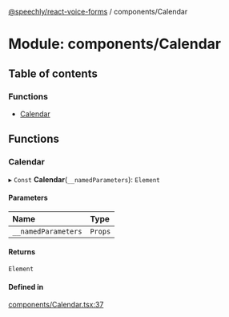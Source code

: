 [@speechly/react-voice-forms](../README.md) / components/Calendar

# Module: components/Calendar

## Table of contents

### Functions

- [Calendar](components_Calendar.md#calendar)

## Functions

### Calendar

▸ `Const` **Calendar**(`__namedParameters`): `Element`

#### Parameters

| Name | Type |
| :------ | :------ |
| `__namedParameters` | `Props` |

#### Returns

`Element`

#### Defined in

[components/Calendar.tsx:37](https://github.com/speechly/speechly-demos/blob/80c3199/libraries/react-voice-forms/src/components/Calendar.tsx#L37)

